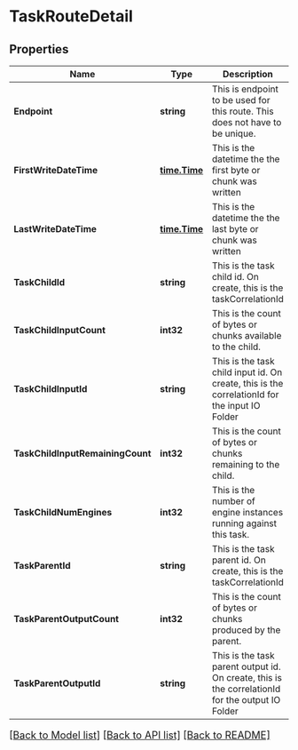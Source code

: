 # TaskRouteDetail

## Properties

Name | Type | Description | Notes
------------ | ------------- | ------------- | -------------
**Endpoint** | **string** | This is endpoint to be used for this route.  This does not have to be unique. | [optional] 
**FirstWriteDateTime** | [**time.Time**](time.Time.md) | This is the datetime the the first byte or chunk was written | [optional] 
**LastWriteDateTime** | [**time.Time**](time.Time.md) | This is the datetime the the last byte or chunk was  written | [optional] 
**TaskChildId** | **string** | This is the task child id.  On create, this is the taskCorrelationId | [optional] 
**TaskChildInputCount** | **int32** | This is the count of bytes or chunks available to the child. | [optional] 
**TaskChildInputId** | **string** | This is the task child input id.  On create, this is the correlationId for the input IO Folder | [optional] 
**TaskChildInputRemainingCount** | **int32** | This is the count of bytes or chunks remaining to the child. | [optional] 
**TaskChildNumEngines** | **int32** | This is the number of engine instances running against this task. | [optional] 
**TaskParentId** | **string** | This is the task parent id.  On create, this is the taskCorrelationId | [optional] 
**TaskParentOutputCount** | **int32** | This is the count of bytes or chunks produced by the parent. | [optional] 
**TaskParentOutputId** | **string** | This is the task parent output id.  On create, this is the correlationId for the output IO Folder | [optional] 

[[Back to Model list]](../README.md#documentation-for-models) [[Back to API list]](../README.md#documentation-for-api-endpoints) [[Back to README]](../README.md)

<style>
     p, ul, ol, li { font-size: 18px !important;}
</style>


